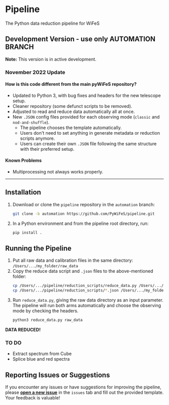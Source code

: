 # Pipeline
The Python data reduction pipeline for WiFeS

## Development Version - use only AUTOMATION BRANCH

**Note:** This version is in active development.

### November 2022 Update
#### How is this code different from the main pyWiFeS repository?
- Updated to Python 3, with bug fixes and headers for the new telescope setup.
- Cleaner repository (some defunct scripts to be removed).
- Adjusted to read and reduce data automatically all at once.
- New `.JSON` config files provided for each observing mode (`classic` and `nod-and-shuffle`).
  - The pipeline chooses the template automatically.
  - Users don't need to set anything in generate metadata or reduction scripts anymore.
  - Users can create their own `.JSON` file following the same structure with their preferred setup.

#### Known Problems
- Multiprocessing not always works properly.

---

## Installation
1. Download or clone the `pipeline` repository in the `automation` branch:
    ```sh
   git clone -b automation https://github.com/PyWiFeS/pipeline.git
   ```
2. In a Python environment and from the pipeline root directory, run:
    ```sh
   pip install .
   ```

## Running the Pipeline
1. Put all raw data and calibration files in the same directory: `/Users/.../my_folder/raw_data`
2. Copy the reduce data script and `.json` files to the above-mentioned folder:
    ```sh
   cp /Users/.../pipeline/reduction_scripts/reduce_data.py /Users/.../my_folder/
   cp /Users/.../pipeline/reduction_scripts/*.json /Users/.../my_folder/
   ```
3. Run `reduce_data.py`, giving the raw data directory as an input parameter. The pipeline will run both arms automatically and choose the observing mode by checking the headers.
    ```sh
   python3 reduce_data.py raw_data
   ```



**DATA REDUCED!**

### TO DO
- Extract spectrum from Cube
- Splice blue and red spectra

## Reporting Issues or Suggestions
If you encounter any issues or have suggestions for improving the pipeline, please [**open a new issue**](https://github.com/PyWiFeS/pipeline/issues) in the `issues` tab and fill out the provided template. Your feedback is valuable!






